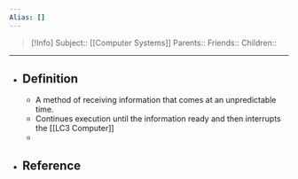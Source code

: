 ```yaml
---
Alias: []
---
```

> [!Info]
> Subject:: [[Computer Systems]]
> Parents:: 
> Friends:: 
> Children:: 
---
- ## Definition
	- A method of receiving information that comes at an unpredictable time.
	- Continues execution until the information ready and then interrupts the [[LC3 Computer]]
	- 
- ## Reference